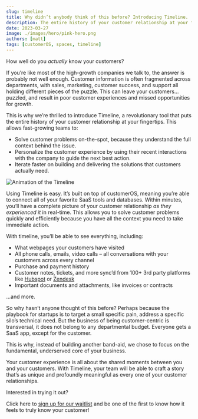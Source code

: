 ```yaml
---
slug: timeline
title: Why didn’t anybody think of this before? Introducing Timeline.
description: The entire history of your customer relationship at your fingertips.
date: 2023-03-27
image: ./images/hero/pink-hero.png
authors: [matt]
tags: [customerOS, spaces, timeline]
---
```


How well do you *actually* know your customers?

If you’re like most of the high-growth companies we talk to, the answer is probably not well enough.  Customer information is often fragmented across departments, with sales, marketing, customer success, and support all holding different pieces of the puzzle.  This can leave your customers… puzzled, and result in poor customer experiences and missed opportunities for growth.

<!--truncate-->

This is why we’re thrilled to introduce Timeline, a revolutionary tool that puts the entire history of your customer relationship at your fingertips.  This allows fast-growing teams to:

- Solve customer problems on-the-spot, because they understand the full context behind the issue.
- Personalize the customer experience by using their recent interactions with the company to guide the next best action.
- Iterate faster on building and delivering the solutions that customers actually need.

![Animation of the Timeline](Timeline-mousing.gif)

Using Timeline is easy.  It’s built on top of customerOS, meaning you’re able to connect all of your favorite SaaS tools and databases.  Within minutes, you’ll have a complete picture of your customer relationship *as they experienced it* in real-time.  This allows you to solve customer problems quickly and efficiently because you have all the context you need to take immediate action.

With timeline, you’ll be able to see everything, including:

- What webpages your customers have visited
- All phone calls, emails, video calls – all conversations with your customers across every channel
- Purchase and payment history
- Customer notes, tickets, and more sync’d from 100+ 3rd party platforms like [Hubspot][hubspot] or [Zendesk][zendesk]
- Important documents and attachments, like invoices or contracts

…and more.  

So why hasn’t anyone thought of this before? Perhaps because the playbook for startups is to target a small specific pain, address a specific silo’s technical need. But the business of being customer-centric is transversal, it does not belong to any departmental budget. Everyone gets a SaaS app, except for the customer.

This is why, instead of building another band-aid, we chose to focus on the fundamental, underserved core of your business. 

Your customer experience is all about the shared moments between you and your customers.  With Timeline, your team will be able to craft a story that’s as unique and profoundly meaningful as every one of your customer relationships.  

Interested in trying it out?  

Click here to [sign up for our waitlist][waitlist] and be one of the first to know how it feels to truly know your customer!  

<!---References--->

[hubspot]: https://www.openline.ai/guides/connectors/hubspot
[waitlist]: https://www.openline.ai/
[zendesk]: https://www.openline.ai/guides/connectors/zendesk-support

